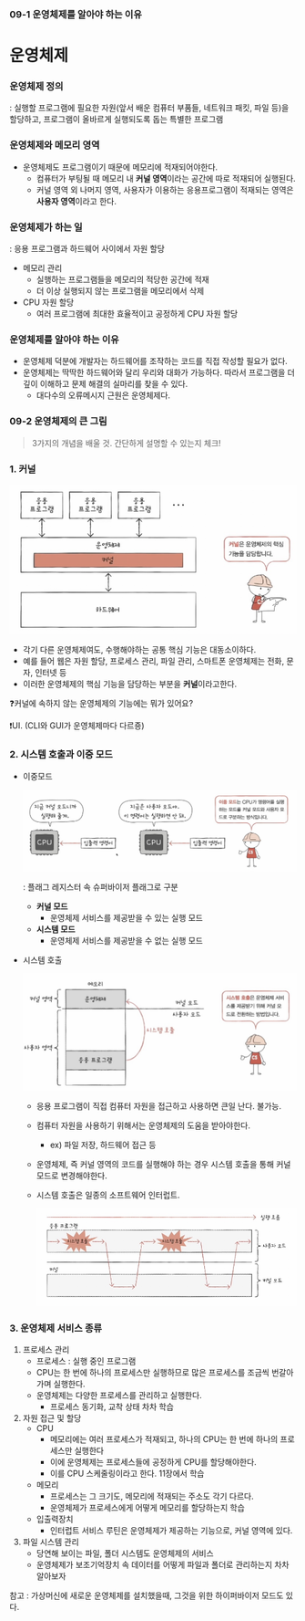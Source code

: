 ### 09-1 운영체제를 알아야 하는 이유

# 운영체제

### 운영체제 정의

: 실행할 프로그램에 필요한 자원(앞서 배운 컴퓨터 부품들, 네트워크 패킷, 파일 등)을 할당하고, 프로그램이 올바르게 실행되도록 돕는 특별한 프로그램

### 운영체제와 메모리 영역

- 운영체제도 프로그램이기 때문에 메모리에 적재되어야한다.
    - 컴퓨터가 부팅될 때 메모리 내 **커널 영역**이라는 공간에 따로 적재되어 실행된다.
    - 커널 영역 외 나머지 영역, 사용자가 이용하는 응용프로그램이 적재되는 영역은 **사용자 영역**이라고 한다.

### 운영체제가 하는 일

: 응용 프로그램과 하드웨어 사이에서 자원 할당

- 메모리 관리
    - 실행하는 프로그램들을 메모리의 적당한 공간에 적재
    - 더 이상 실행되지 않는 프로그램을 메모리에서 삭제
- CPU 자원 할당
    - 여러 프로그램에 최대한 효율적이고 공정하게 CPU 자원 할당

### 운영체제를 알아야 하는 이유

- 운영체제 덕분에 개발자는 하드웨어를 조작하는 코드를 직접 작성할 필요가 없다.
- 운영체제는 딱딱한 하드웨어와 달리 우리와 대화가 가능하다. 따라서 프로그램을 더 깊이 이해하고 문제 해결의 실마리를 찾을 수 있다.
    - 대다수의 오류메시지 근원은 운영체제다.

### 09-2 운영체제의 큰 그림

> 3가지의 개념을 배울 것. 간단하게 설명할 수 있는지 체크!
> 

### 1. 커널

![스크린샷 2025-03-27 오후 1.06.32.jpg](./images/chapter09/kernel.jpg)

- 각기 다른 운영체제여도, 수행해야하는 공통 핵심 기능은 대동소이하다.
- 예를 들어 웹은 자원 할당, 프로세스 관리, 파일 관리, 스마트폰 운영체제는 전화, 문자, 인터넷 등
- 이러한 운영체제의 핵심 기능을 담당하는 부분을 **커널**이라고한다.

<aside>

❓커널에 속하지 않는 운영체제의 기능에는 뭐가 있어요?

❗️UI. (CLI와 GUI가 운영체제마다 다르죵)

</aside>

### 2. 시스템 호출과 이중 모드

- 이중모드
    
    ![스크린샷 2025-03-27 오후 1.06.51.jpg](./images/chapter09/multimode.jpg)
    
    : 플래그 레지스터 속 슈퍼바이저 플래그로 구분
    
    - **커널 모드**
        - 운영체제 서비스를 제공받을 수 있는 실행 모드
    - **시스템 모드**
        - 운영체제 서비스를 제공받을 수 없는 실행 모드
- 시스템 호출
    
    ![스크린샷 2025-03-27 오후 1.07.27.jpg](./images/chapter09/systemcall.jpg)
    
    - 응용 프로그램이 직접 컴퓨터 자원을 접근하고 사용하면 큰일 난다. 불가능.
    - 컴퓨터 자원을 사용하기 위해서는 운영체제의 도움을 받아야한다.
        - ex) 파일 저장, 하드웨어 접근 등
    - 운영체제, 즉 커널 영역의 코드를 실행해야 하는 경우 시스템 호출을 통해 커널 모드로 변경해야한다.
    - 시스템 호출은 일종의 소프트웨어 인터럽트.
        
        ![스크린샷 2025-03-27 오후 1.07.54.jpg](./images/chapter09/interrupt.jpg)
        

### 3. 운영체제 서비스 종류

1. 프로세스 관리
    - 프로세스 : 실행 중인 프로그램
    - CPU는 한 번에 하나의 프로세스만 실행하므로 많은 프로세스를 조금씩 번갈아가며 실행한다.
    - 운영체제는 다양한 프로세스를 관리하고 실행한다.
        - 프로세스 동기화, 교착 상태 차차 학습
2. 자원 접근 및 할당
    - CPU
        - 메모리에는 여러 프로세스가 적재되고, 하나의 CPU는 한 번에 하나의 프로세스만 실행한다
        - 이에 운영체제는 프로세스들에 공정하게 CPU를 할당해야한다.
        - 이를 CPU 스케줄링이라고 한다. 11장에서 학습
    - 메모리
        - 프로세스는 그 크기도, 메모리에 적재되는 주소도 각기 다르다.
        - 운영체제가 프로세스에게 어떻게 메모리를 할당하는지 학습
    - 입출력장치
        - 인터럽트 서비스 루틴은 운영체제가 제공하는 기능으로, 커널 영역에 있다.
3. 파일 시스템 관리
    - 당연해 보이는 파일, 폴더 시스템도 운영체제의 서비스
    - 운영체제가 보조기억장치 속 데이터를 어떻게 파일과 폴더로 관리하는지 차차 알아보자

<aside>

참고 : 가상머신에 새로운 운영체제를 설치했을때, 그것을 위한 하이퍼바이저 모드도 있다.

</aside>